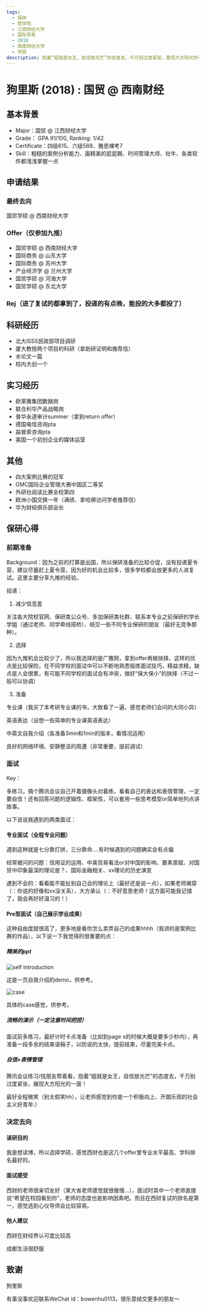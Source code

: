 ```yaml
---
tags:
  - 保研
  - 商学院
  - 江西财经大学
  - 国际贸易
  - 2018
  - 西南财经大学
  - 学硕
description: 抱着“姐就是女王，自信放光芒”的态度去，千万别过度紧张，展现大方阳光的一面！
---
```


# 狗里斯 (2018) : 国贸 @ 西南财经

## 基本背景

- Major：国贸 @ 江西财经大学
- Grade： GPA 91/100, Ranking: 1/42
- Certificate：四级615、六级588、雅思裸考7
- Skill：粗糙的案例分析能力、画精美的屁屁踢、时间管理大师、社牛、各类软件都浅浅掌握一点

## 申请结果

### 最终去向

国贸学硕 @ 西南财经大学

### Offer（仅参加九推）

- 国贸学硕 @ 西南财经大学
- 国际商务 @ 山东大学
- 国际商务 @ 苏州大学
- 产业经济学 @ 兰州大学
- 国贸学硕 @ 河海大学
- 国贸学硕 @ 东北大学

### Rej（进了复试的都拿到了，投递的有点晚，能投的大多都投了）

## 科研经历

- 北大ISSS民政部项目调研
- 厦大教授两个项目的科研（拿助研证明和推荐信）
- 水论文一篇
- 校内大创一个

## 实习经历

- 欧莱雅集团数据岗
- 联合利华产品战略岗
- 普华永道审计summer（拿到return offer）
- 德国电信咨询pta
- 益普索咨询pta
- 美国一个初创企业的媒体运营

## 其他

- 四大案例比赛的冠军
- GMC国际企业管理大赛中国区二等奖
- 外研社阅读比赛全校第四
- 欧洲小国交换一年（满绩、拿哈佛访问学者推荐信）
- 华为财经俱乐部会长

## 保研心得

### 前期准备

Background：因为之前的打算是出国，所以保研准备的比较仓促，没有投递夏令营，建议尽量赶上夏令营，因为好的机会比较多，很多学校都会放更多的人进复试。这里主要分享九推的经验。

投递：

1. 减少信息差

关注各大院校官网、保研类公众号、多加保研类社群、联系本专业之前保研的学长学姐（通过老师、同学牵线搭桥）、结交一些不同专业保研的朋友（最好无竞争那种）。

2. 选择

因为九推机会比较少了，所以我选择的是广撒网，拿到offer再做抉择，这样的优点是比较保险，在不同学校的面试中可以不断地熟悉锻炼面试技巧，精益求精，缺点是人会很累，有可能不同学校的面试会有冲突，做好“保大保小”的抉择（不过一般可以协调）

3. 准备

专业课（我买了本考研专业课的书，大致看了一遍，感觉老师们会问的大同小异）

英语表达（设想一些简单的专业课英语表达）

中英文自我介绍（各准备3min和1min的版本，看情况运用）

良好的网络环境、安静整洁的周遭（非常重要，提前调试）

### 面试

Key：

多练习，搞个腾讯会议自己开着摄像头对着练，看看自己的表达和表情管理，一定要自信！还有回答问题的逻辑性、框架性，可以套用一些思考模型or简单地列点讲故事。

以下说说我遇到的两类面试：

#### 专业面试（全程专业问题）

遇到这种就是七分靠打拼，三分靠命….有时候遇到的问题确实会有点偏

经常被问的问题：信用证的运用、中美贸易看法or对中国的影响、要素禀赋、对国贸中印象最深的理论是？、国际金融相关、xx理论的历史演变

遇到不会的：看看能不能扯到自己会的理论上（最好还是说一点），如果老师揭穿（：你说的好像和xx没关系），大方承认（：不好意思老师！这方面可能我记错了，我会再好好温习的！）

#### Pre型面试（自己展示学业成果）

这种自由度就很高了，更多地是看你怎么卖弄自己的成果hhhh（我讲的是案例比赛的作品），以下说一下我觉得的很重要的点：

##### 精美的ppt

![self introduction](image1.png)

这是一页自我介绍的demo，供参考。

![case](Image2.png)

具体的case感觉，供参考。

##### 流畅的演示（一定注意时间把控）

面试前多练习，最好计时卡点准备（比如到page x的时候大概是要多少秒内），再准备一段多余的结束语稿子，以防说的太快，提前结束，尽量完美卡点。

##### 自信+表情管理

腾讯会议练习/找朋友帮着看，抱着“姐就是女王，自信放光芒”的态度去，千万别过度紧张，展现大方阳光的一面！

最好全程微笑（别太假笑hh），让老师感觉到你是一个积极向上、开朗乐观的社会主义好青年:）

### 决定去向

#### 读研目的

我是想读博，所以选择学硕，感觉西财也是这几个offer里专业水平最高、学科排名最好的。

#### 面试感受

西财的老师很亲切友好（某大省老师感觉就很傲慢…），面试时其中一个老师直接说“希望在校园看到你”，老师的态度也是影响因素吧。而且在西财复试的排名是第一，感觉选到心仪导师会比较容易。

#### 他人建议

西财在财经界认可度比较高

成都生活很舒服

## 致谢

狗里斯

有事没事欢迎联系WeChat id：bowenhu0113，很乐意结交更多的朋友～

 